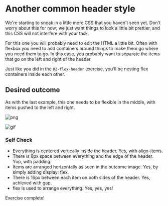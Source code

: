 # Another common header style

We're starting to sneak in a little more CSS that you haven't seen yet. Don't worry about this for now; we just want things to look a little bit prettier, and this CSS will not interfere with your task.

For this one you will probably need to edit the HTML a little bit. Often with flexbox you need to add containers around things to make them go where you need them to go. In this case, you probably want to separate the items that go on the left and right of the header.

Just like you did in the `02-flex-header` exercise, you'll be nesting flex containers inside each other.

## Desired outcome
As with the last example, this one needs to be flexible in the middle, with items pushed to the left and right.

![png](./desired-outcome.png)

![gif](./desired-outcome.gif)

### Self Check
- Everything is centered vertically inside the header. Yes, with align-items.
- There is 8px space between everything and the edge of the header. Yup, with padding. 
- Items are arranged horizontally as seen in the outcome image. Yes, by simply adding display: flex. 
- There is 16px between each item on both sides of the header. Yes, achieved with gap. 
- flex is used to arrange everything. Yes, yes, yes!

Exercise complete!
